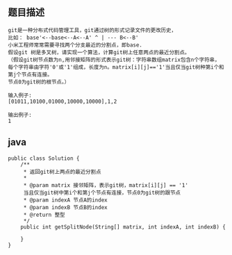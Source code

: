 ## 题目描述

    git是一种分布式代码管理工具，git通过树的形式记录文件的更改历史，
    比如： base'<--base<--A<--A' ^ | --- B<--B' 
    小米工程师常常需要寻找两个分支最近的分割点，即base.
    假设git 树是多叉树，请实现一个算法，计算git树上任意两点的最近分割点。 
    （假设git树节点数为n,用邻接矩阵的形式表示git树：字符串数组matrix包含n个字符串，
    每个字符串由字符'0'或'1'组成，长度为n。matrix[i][j]=='1'当且仅当git树种第i个和第j个节点有连接。
    节点0为git树的根节点。） 
    
    输入例子:
    [01011,10100,01000,10000,10000],1,2
    
    输出例子:
    1
    
    
## java

    public class Solution {
        /**
         * 返回git树上两点的最近分割点
         * 
         * @param matrix 接邻矩阵，表示git树，matrix[i][j] == '1' 
         当且仅当git树中第i个和第j个节点有连接，节点0为git树的跟节点
         * @param indexA 节点A的index
         * @param indexB 节点B的index
         * @return 整型
         */
        public int getSplitNode(String[] matrix, int indexA, int indexB) {
    
        }
    }